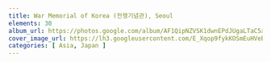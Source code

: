 ```yaml
---
title: War Memorial of Korea (전쟁기념관), Seoul
elements: 30
album_url: https://photos.google.com/album/AF1QipNZVSK1dwnEPdJUgaLTaC5aUGvPKxobf0NS5F2R
cover_image_url: https://lh3.googleusercontent.com/E_Xqop9fykKOSmEuHVeBcD3r4tm3m4ojYLonXZAzb2mnenYm8dTc5MY_WnYmyp1nLm0NywX-urrwCbNDBuJ8dHp10WXh6qKPbHkDZHcC-32JvcS941_3qOVRH9TU1mKhrD0pGqr2UKyzHbeJRPaJQaivim-TbKPp-tNPM7O_e51PQtZQG-llgIgCTz2IYWQJKQvvpakB0sHuoUtYYLwD9tgHSj3MDvlHhX74qAktztF8cyDL09ByGOOAsBlCIq1ZEsmOSzYG-I56swmb3vsDrp91vZO_36MjoIw1EQMeWQkCZwuuYQQox0DiJy32mszDDYluzUeWamkrrWrlopBV1FrJ35-0pwZxFijKmAOggYnDOuUTrrgmTswl7EVARJ3RPn8utLFavfYkOeCdg4eDN5InYrRjo1DQ7UY15lEvc7oHhu8Jmt6a3BKrgR0zgUDrxrXcxhGsknws6ovL0k6ytKgekdZZ4SIOuNyY8W97eOedk523en4kJSoQJLuL-RWlckmkop3i2OK9B6mEemD-TNUXZRyf9krEeVrYC2O43GYpj99VCK78YlEqLVVfbO-lDYfB5wEfeo35_x2wj8Ci6vT9q1ZY6splz3IzibXKUOjs1sR_AGWO7n--Lu2Jkw1wXbhAtLQVa1WrPKhbrUC7d4GdAw=s195-p-k-no
categories: [ Asia, Japan ]
---
```

